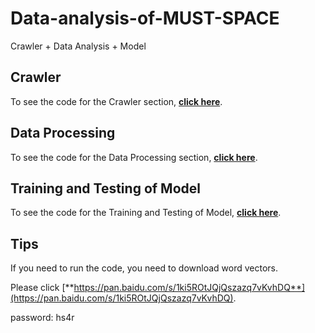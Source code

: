 # Data-analysis-of-MUST-SPACE
Crawler + Data Analysis + Model

## Crawler
To see the code for the Crawler section, [**click here**](https://github.com/MeditatorE/Data-analysis-of-MUST-SPACE/tree/main/Web%20Crawler).

## Data Processing
To see the code for the Data Processing section, [**click here**](https://github.com/MeditatorE/Data-analysis-of-MUST-SPACE/blob/main/树洞数据分析.ipynb).

## Training and Testing of Model
To see the code for the Training and Testing of Model, [**click here**](https://github.com/MeditatorE/Data-analysis-of-MUST-SPACE/blob/main/LSTM%20NLP.ipynb).

## Tips
If you need to run the code, you need to download word vectors. 

Please click [**https://pan.baidu.com/s/1ki5ROtJQjQszazq7vKvhDQ**](https://pan.baidu.com/s/1ki5ROtJQjQszazq7vKvhDQ).

password: hs4r

